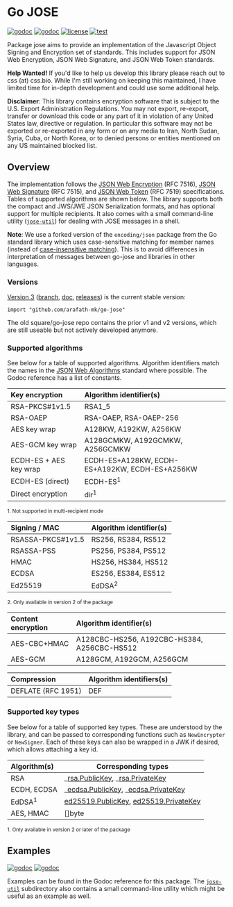 # Go JOSE

[![godoc](http://img.shields.io/badge/godoc-jose_package-blue.svg?style=flat)](https://godoc.org/gopkg.in/go-jose/go-jose.v2)
[![godoc](http://img.shields.io/badge/godoc-jwt_package-blue.svg?style=flat)](https://godoc.org/gopkg.in/go-jose/go-jose.v2/jwt)
[![license](http://img.shields.io/badge/license-apache_2.0-blue.svg?style=flat)](https://raw.githubusercontent.com/go-jose/go-jose/master/LICENSE)
[![test](https://img.shields.io/github/checks-status/go-jose/go-jose/v3)](https://github.com/arafath-mk/go-jose/actions)

Package jose aims to provide an implementation of the Javascript Object Signing
and Encryption set of standards. This includes support for JSON Web Encryption,
JSON Web Signature, and JSON Web Token standards.

**Help Wanted!** If you'd like to help us develop this library please reach
out to css (at) css.bio. While I'm still working on keeping this maintained,
I have limited time for in-depth development and could use some additional help.

**Disclaimer**: This library contains encryption software that is subject to
the U.S. Export Administration Regulations. You may not export, re-export,
transfer or download this code or any part of it in violation of any United
States law, directive or regulation. In particular this software may not be
exported or re-exported in any form or on any media to Iran, North Sudan,
Syria, Cuba, or North Korea, or to denied persons or entities mentioned on any
US maintained blocked list.

## Overview

The implementation follows the
[JSON Web Encryption](http://dx.doi.org/10.17487/RFC7516) (RFC 7516),
[JSON Web Signature](http://dx.doi.org/10.17487/RFC7515) (RFC 7515), and
[JSON Web Token](http://dx.doi.org/10.17487/RFC7519) (RFC 7519) specifications.
Tables of supported algorithms are shown below. The library supports both
the compact and JWS/JWE JSON Serialization formats, and has optional support for
multiple recipients. It also comes with a small command-line utility
([`jose-util`](https://github.com/arafath-mk/go-jose/tree/master/jose-util))
for dealing with JOSE messages in a shell.

**Note**: We use a forked version of the `encoding/json` package from the Go
standard library which uses case-sensitive matching for member names (instead
of [case-insensitive matching](https://www.ietf.org/mail-archive/web/json/current/msg03763.html)).
This is to avoid differences in interpretation of messages between go-jose and
libraries in other languages.

### Versions

[Version 3](https://github.com/arafath-mk/go-jose)
([branch](https://github.com/arafath-mk/go-jose/tree/master),
[doc](https://godoc.org/github.com/arafath-mk/go-jose), [releases](https://github.com/arafath-mk/go-jose/releases)) is the current stable version:

    import "github.com/arafath-mk/go-jose"

The old square/go-jose repo contains the prior v1 and v2 versions, which
are still useable but not actively developed anymore.

### Supported algorithms

See below for a table of supported algorithms. Algorithm identifiers match
the names in the [JSON Web Algorithms](http://dx.doi.org/10.17487/RFC7518)
standard where possible. The Godoc reference has a list of constants.

| Key encryption         | Algorithm identifier(s)                        |
| :--------------------- | :--------------------------------------------- |
| RSA-PKCS#1v1.5         | RSA1_5                                         |
| RSA-OAEP               | RSA-OAEP, RSA-OAEP-256                         |
| AES key wrap           | A128KW, A192KW, A256KW                         |
| AES-GCM key wrap       | A128GCMKW, A192GCMKW, A256GCMKW                |
| ECDH-ES + AES key wrap | ECDH-ES+A128KW, ECDH-ES+A192KW, ECDH-ES+A256KW |
| ECDH-ES (direct)       | ECDH-ES<sup>1</sup>                            |
| Direct encryption      | dir<sup>1</sup>                                |

<sup>1. Not supported in multi-recipient mode</sup>

| Signing / MAC     | Algorithm identifier(s) |
| :---------------- | :---------------------- |
| RSASSA-PKCS#1v1.5 | RS256, RS384, RS512     |
| RSASSA-PSS        | PS256, PS384, PS512     |
| HMAC              | HS256, HS384, HS512     |
| ECDSA             | ES256, ES384, ES512     |
| Ed25519           | EdDSA<sup>2</sup>       |

<sup>2. Only available in version 2 of the package</sup>

| Content encryption | Algorithm identifier(s)                     |
| :----------------- | :------------------------------------------ |
| AES-CBC+HMAC       | A128CBC-HS256, A192CBC-HS384, A256CBC-HS512 |
| AES-GCM            | A128GCM, A192GCM, A256GCM                   |

| Compression        | Algorithm identifiers(s) |
| :----------------- | ------------------------ |
| DEFLATE (RFC 1951) | DEF                      |

### Supported key types

See below for a table of supported key types. These are understood by the
library, and can be passed to corresponding functions such as `NewEncrypter` or
`NewSigner`. Each of these keys can also be wrapped in a JWK if desired, which
allows attaching a key id.

| Algorithm(s)      | Corresponding types                                                                                                                        |
| :---------------- | ------------------------------------------------------------------------------------------------------------------------------------------ |
| RSA               | _[rsa.PublicKey](http://golang.org/pkg/crypto/rsa/#PublicKey), _[rsa.PrivateKey](http://golang.org/pkg/crypto/rsa/#PrivateKey)             |
| ECDH, ECDSA       | _[ecdsa.PublicKey](http://golang.org/pkg/crypto/ecdsa/#PublicKey), _[ecdsa.PrivateKey](http://golang.org/pkg/crypto/ecdsa/#PrivateKey)     |
| EdDSA<sup>1</sup> | [ed25519.PublicKey](https://godoc.org/pkg/crypto/ed25519#PublicKey), [ed25519.PrivateKey](https://godoc.org/pkg/crypto/ed25519#PrivateKey) |
| AES, HMAC         | []byte                                                                                                                                     |

<sup>1. Only available in version 2 or later of the package</sup>

## Examples

[![godoc](http://img.shields.io/badge/godoc-jose_package-blue.svg?style=flat)](https://godoc.org/gopkg.in/go-jose/go-jose.v2)
[![godoc](http://img.shields.io/badge/godoc-jwt_package-blue.svg?style=flat)](https://godoc.org/gopkg.in/go-jose/go-jose.v2/jwt)

Examples can be found in the Godoc
reference for this package. The
[`jose-util`](https://github.com/arafath-mk/go-jose/tree/master/jose-util)
subdirectory also contains a small command-line utility which might be useful
as an example as well.
